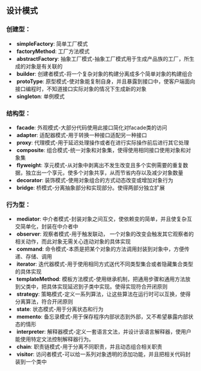 ## 设计模式



### 创建型：

- ​    **simpleFactory**:  简单工厂模式
- ​    **factoryMethod**:  工厂方法模式
- ​    **abstractFactory**:  抽象工厂模式-抽象工厂模式用于生成产品族的工厂，所生成的对象是有关联的
- ​    **builder**:  创建者模式-将一个复杂对象的构建分离成多个简单对象的构建组合
- ​    **protoType**:  原型模式-使对象能复制自身，并且暴露到接口中，使客户端面向接口编程时，不知道接口实际对象的情况下生成新的对象
- ​    **singleton**:  单例模式



### 结构型：

- ​    **facade**:  外观模式-大部分代码使用此接口简化对facade类的访问
- ​    **adapter**:  适配器模式-用于转换一种接口适配另一种接口
- ​    **proxy**:  代理模式-用于延迟处理操作或者在进行实际操作前后进行其它处理
- ​    **composite**:  组合模式-统一对象和对象集，使得使用相同接口使用对象和对象集
- ​    **flyweight**:  享元模式-从对象中剥离出不发生改变且多个实例需要的重复数据，独立出一个享元，使多个对象共享，从而节省内存以及减少对象数量
- ​    **decorator**:  装饰模式-使用对象组合的方式动态改变或增加对象行为
- ​    **bridge**:  桥模式-分离抽象部分和实现部分。使得两部分独立扩展



### 行为型：

- ​    **mediator**:  中介者模式-封装对象之间互交，使依赖变的简单，并且使复杂互交简单化，封装在中介者中
- ​    **observer**:  观察者模式-用于触发联动， 一个对象的改变会触发其它观察者的相关动作，而此对象无需关心连动对象的具体实现
- ​    **command**:  命令模式-本质是把某个对象的方法调用封装到对象中，方便传递、存储、调用
- ​    **iterator**:  迭代器模式-用于使用相同方式送代不同类型集合或者隐藏集合类型的具体实现
- ​    **templateMethod**:  模板方法模式-使用继承机制，把通用步骤和通用方法放到父类中，把具体实现延迟到子类中实现。使得实现符合开闭原则
- ​    **strategy**:  策略模式-定义一系列算法，让这些算法在运行时可以互换，使得分离算法，符合开闭原则
- ​    **state**:  状态模式-用于分离状态和行为  
- ​    **memento**:  备忘录模式-用于保存程序内部状态到外部，又不希望暴露内部状态的情形
- ​    **interpreter**:  解释器模式-定义一套语言文法，并设计该语言解释器，使用户能使用特定文法控制解释器行为。
- ​    **chain**:  职责链模式-用于分离不同职责，并且动态组合相关职责
- ​    **visitor**:  访问者模式-可以给一系列对象透明的添加功能，并且把相关代码封装到一个类中



